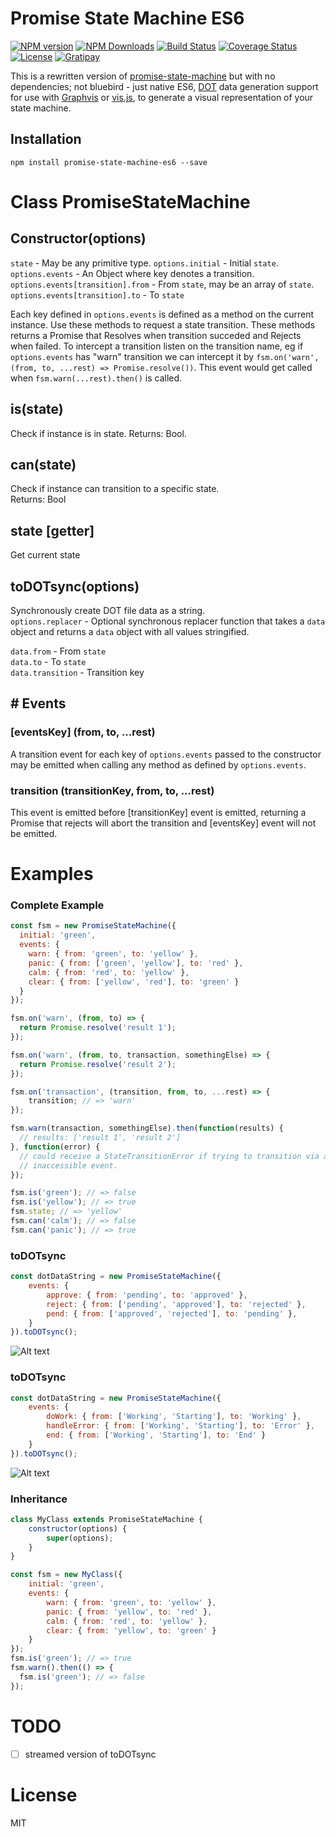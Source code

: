 # Promise State Machine ES6

[![NPM version][npm-image]][npm-url] [![NPM Downloads][downloads-image]][downloads-url] [![Build Status][travis-image]][travis-url] [![Coverage Status][coveralls-image]][coveralls-url] [![License][license-image]](LICENSE) [![Gratipay][gratipay-image]][gratipay-url]

This is a rewritten version of [promise-state-machine](https://github.com/patbenatar/promise-state-machine) but with no dependencies; not bluebird - just native ES6, [DOT](https://en.wikipedia.org/wiki/DOT_(graph_description_language)) data generation support for use with [Graphvis](http://www.graphviz.org/) or [vis.js](https://mdaines.github.io/viz.js/), to generate a visual representation of your state machine.

## Installation
```
npm install promise-state-machine-es6 --save
```

# Class PromiseStateMachine

## Constructor(options)
``state`` - May be any primitive type.
``options.initial`` - Initial ``state``.  
``options.events`` - An Object where key denotes a transition.  
``options.events[transition].from`` - From ``state``, may be an array of ``state``.  
``options.events[transition].to`` - To ``state``  

Each key defined in ``options.events`` is defined as a method on the current instance. Use these methods to request a state transition. These methods returns a Promise that Resolves when transition succeded and Rejects when failed. To intercept a transition listen on the transition name, eg if ``options.events`` has "warn" transition we can intercept it by ``fsm.on('warn', (from, to, ...rest) => Promise.resolve())``. This event would get called when ``fsm.warn(...rest).then()`` is called.

## is(state)
Check if instance is in state.
Returns: Bool.

## can(state)
Check if instance can transition to a specific state.  
Returns: Bool

## state [getter]
Get current state

## toDOTsync(options)
Synchronously create DOT file data as a string.  
``options.replacer`` - Optional synchronous replacer function that takes a ``data`` object and returns a ``data`` object with all values stringified.  

``data.from`` - From ``state``  
``data.to`` - To ``state``  
``data.transition`` - Transition key  

## # Events

### [eventsKey] (from, to, ...rest)
A transition event for each key of ``options.events`` passed to the constructor may be emitted when calling any method as defined by ``options.events``.

### transition (transitionKey, from, to, ...rest)
This event is emitted before [transitionKey] event is emitted, returning a Promise that rejects will abort the transition and [eventsKey] event will not be emitted.

# Examples

### Complete Example
```javascript
const fsm = new PromiseStateMachine({
  initial: 'green',
  events: {
    warn: { from: 'green', to: 'yellow' },
    panic: { from: ['green', 'yellow'], to: 'red' },
    calm: { from: 'red', to: 'yellow' },
    clear: { from: ['yellow', 'red'], to: 'green' }
  }
});

fsm.on('warn', (from, to) => {
  return Promise.resolve('result 1');
});

fsm.on('warn', (from, to, transaction, somethingElse) => {
  return Promise.resolve('result 2');
});

fsm.on('transaction', (transition, from, to, ...rest) => {
    transition; // => 'warn'
});

fsm.warn(transaction, somethingElse).then(function(results) {
  // results: ['result 1', 'result 2']
}, function(error) {
  // could receive a StateTransitionError if trying to transition via an
  // inaccessible event.
});

fsm.is('green'); // => false
fsm.is('yellow'); // => true
fsm.state; // => 'yellow'
fsm.can('calm'); // => false
fsm.can('panic'); // => true
```

### toDOTsync
```javascript
const dotDataString = new PromiseStateMachine({
    events: {
        approve: { from: 'pending', to: 'approved' },
        reject: { from: ['pending', 'approved'], to: 'rejected' },
        pend: { from: ['approved', 'rejected'], to: 'pending' },
    }
}).toDOTsync();
```
![Alt text](https://rawgithub.com/Faleij/0f8598c786446510a6f158d7f66a8ee4/raw/0752d0b81a194db51c7eecd28da728efef5bb230/fsm0.svg)

### toDOTsync

```javascript
const dotDataString = new PromiseStateMachine({
    events: {
        doWork: { from: ['Working', 'Starting'], to: 'Working' },
        handleError: { from: ['Working', 'Starting'], to: 'Error' },
        end: { from: ['Working', 'Starting'], to: 'End' }
    }
}).toDOTsync();
```
![Alt text](https://rawgithub.com/Faleij/0f8598c786446510a6f158d7f66a8ee4/raw/6f3a47c11ffa8b5160ca037554237bdddd3f56c6/fsm1.svg)

### Inheritance

```javascript
class MyClass extends PromiseStateMachine {
    constructor(options) {    
        super(options);
    }
}

const fsm = new MyClass({
    initial: 'green',
    events: {
        warn: { from: 'green', to: 'yellow' },
        panic: { from: 'yellow', to: 'red' },
        calm: { from: 'red', to: 'yellow' },
        clear: { from: 'yellow', to: 'green' }
    }
});
fsm.is('green'); // => true
fsm.warn().then(() => {
  fsm.is('green'); // => false
});
```

# TODO

- [ ] streamed version of toDOTsync

# License
MIT

[npm-image]: http://img.shields.io/npm/v/promise-state-machine-es6.svg
[npm-url]: https://npmjs.org/package/promise-state-machine-es6
[downloads-image]: https://img.shields.io/npm/dm/promise-state-machine-es6.svg
[downloads-url]: https://npmjs.org/package/promise-state-machine-es6
[travis-image]: https://travis-ci.org/Faleij/promise-state-machine.svg?branch=master
[travis-url]: https://travis-ci.org/Faleij/promise-state-machine
[coveralls-image]: https://coveralls.io/repos/Faleij/promise-state-machine/badge.svg?branch=master&service=github
[coveralls-url]: https://coveralls.io/github/Faleij/promise-state-machine?branch=master
[license-image]: https://img.shields.io/badge/license-MIT-blue.svg
[gratipay-image]: https://img.shields.io/gratipay/faleij.svg
[gratipay-url]: https://gratipay.com/faleij/
